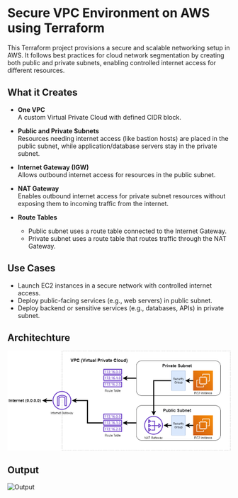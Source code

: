 # Secure VPC Environment on AWS using Terraform

This Terraform project provisions a secure and scalable networking setup in AWS. It follows best practices for cloud network segmentation by creating both public and private subnets, enabling controlled internet access for different resources.

## What it Creates

- **One VPC**  
  A custom Virtual Private Cloud with defined CIDR block.

- **Public and Private Subnets**  
  Resources needing internet access (like bastion hosts) are placed in the public subnet, while application/database servers stay in the private subnet.

- **Internet Gateway (IGW)**  
  Allows outbound internet access for resources in the public subnet.

- **NAT Gateway**  
  Enables outbound internet access for private subnet resources without exposing them to incoming traffic from the internet.

- **Route Tables**  
  - Public subnet uses a route table connected to the Internet Gateway.
  - Private subnet uses a route table that routes traffic through the NAT Gateway.

## Use Cases

- Launch EC2 instances in a secure network with controlled internet access.
- Deploy public-facing services (e.g., web servers) in public subnet.
- Deploy backend or sensitive services (e.g., databases, APIs) in private subnet.

## Architechture
![Task_Diagram](image/image.png)


## Output
![Output](image/output.png)